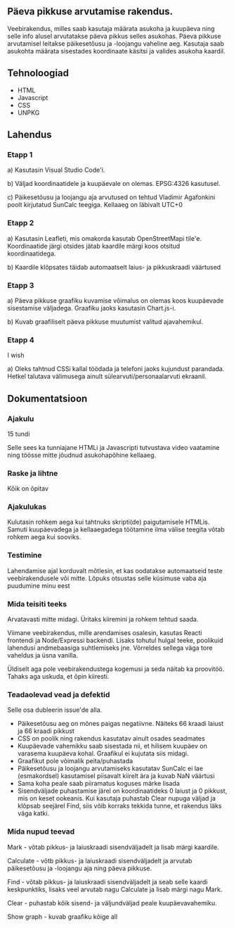## Päeva pikkuse arvutamise rakendus.

Veebirakendus, milles saab kasutaja määrata asukoha ja kuupäeva ning selle info alusel arvutatakse päeva pikkus selles asukohas. Päeva pikkuse arvutamisel leitakse päikesetõusu ja -loojangu vaheline aeg. Kasutaja saab asukohta määrata sisestades koordinaate käsitsi ja valides asukoha kaardil. 

## Tehnoloogiad

* HTML
* Javascript
* CSS
* UNPKG

## Lahendus

### Etapp 1

a) Kasutasin Visual Studio Code'i.

b) Väljad koordinaatidele ja kuupäevale on olemas. EPSG:4326 kasutusel.

c) Päikesetõusu ja loojangu aja arvutused on tehtud Vladimir Agafonkini poolt kirjutatud SunCalc teegiga. Kellaaeg on läbivalt UTC+0

### Etapp 2

a) Kasutasin Leafleti, mis omakorda kasutab OpenStreetMapi tile'e. Koordinaatide järgi otsides jätab kaardile märgi koos otsitud koordinaatidega.

b) Kaardile klõpsates täidab automaatselt laius- ja pikkuskraadi väärtused

### Etapp 3

a) Päeva pikkuse graafiku kuvamise võimalus on olemas koos kuupäevade sisestamise väljadega. Graafiku jaoks kasutasin Chart.js-i. 

b) Kuvab graafiliselt päeva pikkuse muutumist valitud ajavahemikul.

### Etapp 4

I wish

a) Oleks tahtnud CSSi kallal töödada ja telefoni jaoks kujundust parandada. Hetkel talutava välimusega ainult sülearvuti/personaalarvuti ekraanil.

## Dokumentatsioon

### Ajakulu

15 tundi

Selle sees ka tunniajane HTMLi ja Javascripti tutvustava video vaatamine ning töösse mitte jõudnud asukohapõhine kellaaeg.

### Raske ja lihtne

Kõik on õpitav

### Ajakulukas

Kulutasin rohkem aega kui tahtnuks skripti(de) paigutamisele HTMLis. Samuti kuupäevadega ja kellaaegadega töötamine ilma välise teegita võtab rohkem aega kui sooviks.

### Testimine

Lahendamise ajal korduvalt mõtlesin, et kas oodatakse automaatseid teste veebirakendusele või mitte. Lõpuks otsustas selle küsimuse vaba aja puudumine minu eest

### Mida teisiti teeks

Arvatavasti mitte midagi. Üritaks kiiremini ja rohkem tehtud saada. 

Viimane veebirakendus, mille arendamises osalesin, kasutas Reacti frontendi ja Node/Expressi backendi. Lisaks tohutul hulgal teeke, poolikuid lahendusi andmebaasiga suhtlemiseks jne. Võrreldes sellega väga tore vaheldus ja üsna vanilla.

Üldiselt aga pole veebirakendustega kogemusi ja seda näitab ka proovitöö. Tahaks aga uskuda, et õpin kiiresti.

### Teadaolevad vead ja defektid

Selle osa dubleerin issue'de alla.

* Päikesetõusu aeg on mõnes paigas negatiivne. Näiteks 66 kraadi laiust ja 66 kraadi pikkust
* CSS on poolik ning rakendus kasutatav ainult osades seadmates
* Kuupäevade vahemikku saab sisestada nii, et hilisem kuupäev on varasema kuupäeva kohal. Graafikul ei kujutata siis midagi.
* Graafikut pole võimalik peita/puhastada
* Päikesetõusu ja loojangu arvutamiseks kasutatav SunCalc ei lae (esmakordsel) kasutamisel piisavalt kiirelt ära ja kuvab NaN väärtusi
* Sama koha peale saab piiramatus koguses märke lisada
* Sisendväljade puhastamise järel on koordinaatideks 0 laiust ja 0 pikkust, mis on keset ookeanis. Kui kasutaja puhastab Clear nupuga väljad ja klõpsab seejärel Find, siis võib korraks tekkida tunne, et rakendus läks väga katki.

### Mida nupud teevad

Mark - võtab pikkus- ja laiuskraadi sisendväljadelt ja lisab märgi kaardile.

Calculate - võtb pikkus- ja laiuskraadi sisendväljadelt ja arvutab päikesetõusu ja -loojangu aja ning päeva pikkuse.

Find - võtab pikkus- ja laiuskraadi sisendväljadelt ja seab selle kaardi keskpunktiks, lisaks veel arvutab nagu Calculate ja lisab märgi nagu Mark.

Clear - puhastab kõik sisend- ja väljundväljad peale kuupäevavahemiku.

Show graph - kuvab graafiku kõige all

